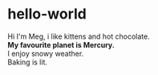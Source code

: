 # hello-world
Hi I'm Meg, i like kittens and hot chocolate.
   <br> <b> My favourite planet is Mercury. </b>
   <br>I enjoy snowy weather.
   <br>Baking is lit.

